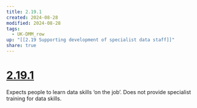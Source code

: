 ```yaml
---
title: 2.19.1
created: 2024-08-28
modified: 2024-08-28
tags:
  - UK-DMM_row
up: "[[2.19 Supporting development of specialist data staff]]"
share: true
---
```

# [2.19.1](2.19.1.md)

Expects people to learn data skills ‘on the job’. Does not provide specialist training for data skills.
